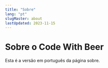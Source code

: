```yaml
---
title: "Sobre"
lang: "pt"
slugMaster: about
lastUpdated: 2023-11-15
---
```


# Sobre o Code With Beer

Esta é a versão em português da página sobre.
